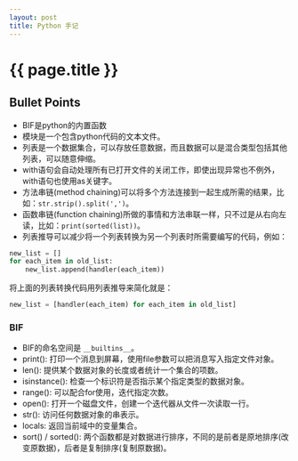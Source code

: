 ```yaml
---
layout: post
title: Python 手记
---
```


# {{ page.title }}

## Bullet Points
- BIF是python的内置函数
- 模块是一个包含python代码的文本文件。
- 列表是一个数据集合，可以存放任意数据，而且数据可以是混合类型包括其他列表，可以随意伸缩。
- with语句会自动处理所有已打开文件的关闭工作，即使出现异常也不例外，with语句也使用as关键字。
- 方法串链(method chaining)可以将多个方法连接到一起生成所需的结果，比如：`str.strip().split(',')`。
- 函数串链(function chaining)所做的事情和方法串联一样，只不过是从右向左读，比如：`print(sorted(list))`。
- 列表推导可以减少将一个列表转换为另一个列表时所需要编写的代码，例如：

```python
new_list = []
for each_item in old_list:
    new_list.append(handler(each_item))
```

将上面的列表转换代码用列表推导来简化就是： 
 
```python
new_list = [handler(each_item) for each_item in old_list]
```

### BIF
- BIF的命名空间是 `__builtins__`。
- print(): 打印一个消息到屏幕，使用file参数可以把消息写入指定文件对象。
- len(): 提供某个数据对象的长度或者统计一个集合的项数。
- isinstance(): 检查一个标识符是否指示某个指定类型的数据对象。
- range(): 可以配合for使用，迭代指定次数。
- open(): 打开一个磁盘文件，创建一个迭代器从文件一次读取一行。
- str(): 访问任何数据对象的串表示。
- locals: 返回当前域中的变量集合。
- sort() / sorted(): 两个函数都是对数据进行排序，不同的是前者是原地排序(改变原数据)，后者是复制排序(复制原数据)。